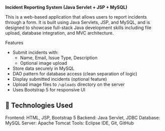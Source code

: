 **Incident Reporting System (Java Servlet + JSP + MySQL)**

This is a web-based application that allows users to report incidents through a form. It is built using Java Servlets, JSP, and MySQL, and is designed to showcase full-stack Java development skills including file upload, database integration, and MVC architecture.

Features
- Submit incidents with:
  - Name, Email, Issue Type, Description
  - Optional image upload
- Store data securely in MySQL
- DAO pattern for database access (clean separation of logic)
- Display submitted incidents (optional feature)
- Upload image files to `/uploads` directory on the server
- Uses Bootstrap 5 for responsive UI

## 🧰 Technologies Used
Frontend: HTML, JSP, Bootstrap 5
Backend: Java Servlet, JDBC 
Database: MySQL 
Server: Apache Tomcat
Tools: Eclipse IDE, Git, GitHub

